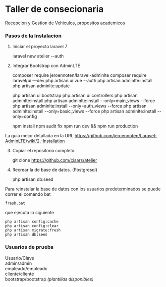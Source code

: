 <h1>Taller de consecionaria</h1>

Recepcion y Gestion de Vehiculos, propositos academicos

<h3>Pasos de la Instalacion</h3>

1. Iniciar el proyecto laravel 7


    laravel new atelier --auth
    
    
2. Integrar Bootstrap con AdminLTE


    composer require jeroennoten/laravel-adminlte
    composer require laravel/ui —dev
    php artisan ui vue --auth
    php artisan adminlte:install
    php artisan adminlte:update


    php artisan ui bootstrap
    php artisan ui:controllers
    php artisan adminlte:install
    php artisan adminlte:install --only=main_views --force
    php artisan adminlte:install --only=auth_views --force 
    php artisan adminlte:install --only=basic_views --force
    php artisan adminlte:install --only=config


    npm install
    npm audit fix 
    npm run dev && npm run production
    
    
La guia mejor detallada en la URL https://github.com/jeroennoten/Laravel-AdminLTE/wiki/2.-Installation
    
    
3. Copiar el repositorio completo


    git clone https://github.com/cisars/atelier
    
    
4. Recrear la de base de datos. (Postgresql)


    php artisan db:seed
    
    
Para reinstalar la base de datos con los usuarios predeterminados se puede correr el comando bat


    fresh.bat
    
    
que ejecuta lo siguiente


    php artisan config:cache
    php artisan config:clear
    php artisan migrate:fresh
    php artisan db:seed
    
    
<h3>Usuarios de prueba</h3>

Usuario/Clave<br>
admin/admin<br>
empleado/empleado<br>
cliente/cliente<br>
bootstrap/bootstrap <i>(plantillas disponibles)</i>
